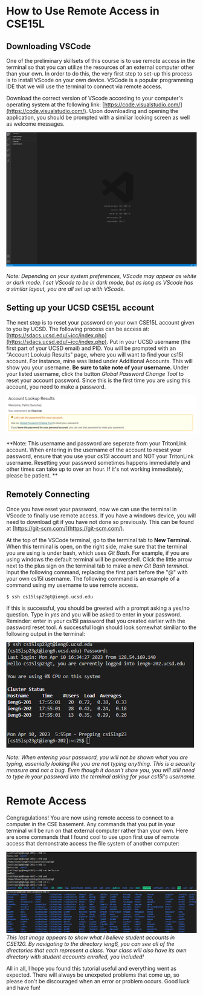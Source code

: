 # How to Use Remote Access in CSE15L

## Downloading VSCode
One of the preliminary skillsets of this course is to use remote access in the terminal so that you can utilize the resources of an external computer other than your own. In order to do this, the very first step to set-up this process is to install VScode on your own device. VSCode is a popular programming IDE that we will use the terminal to connect via remote access. 

Download the correct version of VScode according to your computer's operating system at the following link: [https://code.visualstudio.com/](https://code.visualstudio.com/). Upon downloading and opening the application, you should be prompted with a similiar looking screen as well as welcome messages.

![Image](VScode.png)

*Note: Depending on your system preferences, VScode may appear as white or dark mode. I set VScode to be in dark mode, but as long as VScode has a similar layout, you are all set up with VScode.*

## Setting up your UCSD CSE15L account
The next step is to reset your password on your own CSE15L account given to you by UCSD. The following process can be access at: [https://sdacs.ucsd.edu/~icc/index.php](https://sdacs.ucsd.edu/~icc/index.php).
Put in your UCSD username (the first part of your UCSD email) and PID. You will be prompted with an "Account Lookuip Results" page, where you will want to find your cs15l account. For instance, mine was listed under Additional Accounts. This will show you your username. **Be sure to take note of your username.** Under your listed username, click the button *Global Password Change Tool* to reset your account password. Since this is the first time you are using this account, you need to make a password. 

![Image](cse15lPasswordReset.png)

**Note: This username and password are seperate from your TritonLink account. When entering in the username of the account to resest your password, ensure that you use your cs15l account and NOT your TritonLink username. Resetting your password sometimes happens immediately and other times can take up to over an hour. If it's not working immediately, please be patient. **

## Remotely Connecting

Once you have reset your password, now we can use the terminal in VScode to finally use remote access. If you have a windows device, you will need to download git if you have not done so previously. This can be found at [https://git-scm.com/](https://git-scm.com/). 

At the top of the VSCode terminal, go to the terminal tab to **New Terminal.** When this terminal is open, on the right side, make sure that the terminal you are using is under bash, which uses _Git Bash_. For example, if you are using windows the default terminal will be powershell. Click the little arrow next to the plus sign on the terminal tab to make a new _Git Bash terminal_. Input the following command, replacing the first part before the "@" with your own cs15l username. The following command is an example of a command using my username to use remote access.
```
$ ssh cs15lsp23gt@ieng6.ucsd.edu
```

If this is successful, you should be greeted with a prompt asking a yes/no question. Type in _yes_ and you will be asked to enter in your password. Reminder: enter in your cs15l password that you created earlier with the password reset tool. A successful login should look somewhat similiar to the following output in the terminal: 

![Image](loginSuccess.png)

_Note: When entering your password, you will not be shown what you are typing, essenially looking like you are not typing anything. This is a security measure and not a bug. Even though it doesn't show you, you will still need to type in your password into the terminal asking for your cs15l's username._ 

# Remote Access
Congragulations! You are now using remote access to connect to a computer in the CSE basement. Any commands that you put in your terminal will be run on that external computer rather than your own. Here are some commands that I found cool to use upon first use of remote access that demonstrate access the file system of another computer: 
 
![Image](terminal1.png)
![Image](terminal2.png)
_This last image appears to show what I believe student accounts in CSE120. By navigating to the directory ieng6, you can see all of the directories that each represent a class. Your class will also have its own directory with student accounts enrolled, you included!_

All in all, I hope you found this tutorial useful and everything went as expected. There will always be unexpeted problems that come up, so please don't be discouraged when an error or problem occurs. Good luck and have fun!
